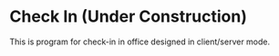 # Check In (Under Construction)
This is program for check-in in office designed in client/server mode.
